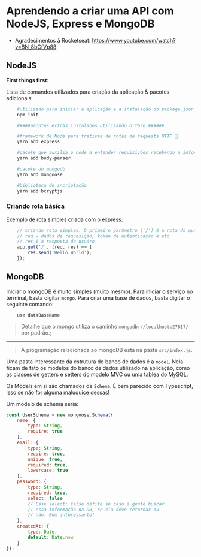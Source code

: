 # Aprendendo a criar uma API com NodeJS, Express e MongoDB

- Agradecimentos à Rocketseat: <https://www.youtube.com/watch?v=BN_8bCfVp88>

## NodeJS

**First things first:**

Lista de comandos utilizados para criação da aplicação & pacotes adicionais:

```bash
    #utilizado para iniciar a aplicação e a instalação do package.json 
    npm init

    #####pacotes extras instalados utilizando o Yarn:######

    #framework de Node para trativas de rotas de requests HTTP 🤔
    yarn add express

    #pacote que auxilia o node a entender requisições recebendo a informação em json, recebendo a informação via URL. Semalhante ao método GET do PHP.
    yarn add body-parser

    #pacote do mongodb
    yarn add mongoose

    #biblioteca de incriptação
    yarn add bcryptjs
```

### Criando rota básica

Exemplo de rota simples criada com o express:

```javascript
    // criando rota simples. O primeiro parâmetro ('/') é a rota do qual eu quero ouvir
    // req = dados de requesição, token de autenticação e etc
    // res é a resposta do usuáro
    app.get('/', (req, res) => {
        res.send('Hello World');
    });
```

## MongoDB

Iniciar o mongoDB é muito simples (muito mesmo). Para iniciar o serviço no terminal, basta digitar `mongo`. Para criar uma base de dados, basta digitar o seguinte comando:

```mongodb
    use dataBaseName
```

> Detalhe que o mongo utiliza o caminho `mongodb://localhost:27017/` por padrão.;

---

> A programação relacionada ao mongoDB está na pasta `src/index.js`.

Uma pasta interessante da estrutura do banco de dados é a `model`. Nela ficam de fato os modelos do banco de dados utilizado na aplicação, como as classes de getters e setters do modelo MVC ou uma tablea do MySQL.

Os Models em si são chamados de `Schema`. É bem parecido com Typescript, isso se não for alguma maluquice dessas!

Um modelo de schema seria:

```javascript
const UserSchema = new mongoose.Schema({
    name: {
        type: String,
        require: true
    },
    email: {
        type: String,
        require: true,
        unique: true,
        required: true,
        lowercase: true
    },
    password: {
        type: String,
        required: true,
        select: false
        // Esse select: false defite se caso a gente buscar
        // essa informação na DB, se ela deve retornar ou
        // não. Bem interessante!
    },
    createdAt: {
        type: Date,
        default: Date.now
    }
});
```
